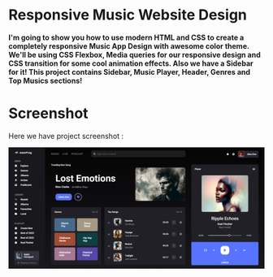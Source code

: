 # Responsive Music Website Design

**I'm going to show you how to use modern HTML and CSS to create a completely responsive Music App Design with awesome color theme. We'll be using CSS Flexbox, Media queries for our responsive design and CSS  transition for some cool animation effects. Also we have a Sidebar for it! This project contains Sidebar, Music Player, Header, Genres and Top Musics sections!**

# Screenshot
Here we have project screenshot :

![screenshot](screenshot.png)

